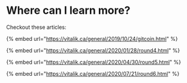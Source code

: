 # Where can I learn more?

Checkout these articles:

{% embed url="https://vitalik.ca/general/2019/10/24/gitcoin.html" %}

{% embed url="https://vitalik.ca/general/2020/01/28/round4.html" %}

{% embed url="https://vitalik.ca/general/2020/04/30/round5.html" %}

{% embed url="https://vitalik.ca/general/2020/07/21/round6.html" %}
